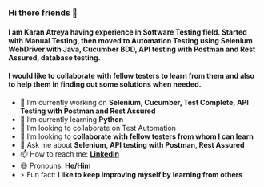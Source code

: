 ### Hi there friends 👋

#### I am Karan Atreya having experience in Software Testing field. Started with Manual Testing, then moved to Automation Testing using Selenium WebDriver with Java, Cucumber BDD, API testing with Postman and Rest Assured, database testing.
#### I would like to collaborate with fellow testers to learn from them and also to help them in finding out some solutions when needed.

- 🔭 I’m currently working on **Selenium, Cucumber, Test Complete, API Testing with Postman and Rest Assured**
- 🌱 I’m currently learning **Python**
- 👯 I’m looking to collaborate on Test Automation
- 🤔 I’m looking to **collaborate with fellow testers from whom I can learn**
- 💬 Ask me about **Selenium, API testing with Postman, Rest Assured**
- 📫 How to reach me: **[LinkedIn](https://www.linkedin.com/in/karanatreya/)**
- 😄 Pronouns: **He/Him**
- ⚡ Fun fact: **I like to keep improving myself by learning from others**

<!--
**karanAtreya1986/karanAtreya1986** is a ✨ _special_ ✨ repository because its `README.md` (this file) appears on your GitHub profile.

Here are some ideas to get you started:

- 🔭 I’m currently working on **Selenium, Cucumber, Test Complete, API Testing with Postman and Rest Assured**
- 🌱 I’m currently learning **Python**
- 👯 I’m looking to collaborate on Test Automation
- 🤔 I’m looking to **collaborate with fellow testers from whom I can learn**
- 💬 Ask me about **Selenium, API testing with Postman, Rest Assured**
- 📫 How to reach me: **[LinkedIn](linkedin.com/in/karanatreya)**
- 😄 Pronouns: **He/Him**
- ⚡ Fun fact: **I like to keep improving myself by learning from others**
-->
